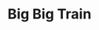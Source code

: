---
title: "Big Big Train"
summary: "Big Big Train are an English progressive rock band formed in Bournemouth in 1990. The current line-up includes band founder Gregory Spawton , along with Nick D'Virgilio and Rikard Sjöblom . Until 2009, the band were active as a predominantly studio project led by Spawton and co-founder Andy Poole , who departed the band in 2018, with changing line-ups and guest musicians. They have released fourteen studio albums and six EPs.
After starting out as an independent band, Big Big Train were signed to Giant Electric Pea from 1993 to 1998 and distributed their releases through their own website. Since their sixth album, The Underfall Yard, which received critical acclaim from the progressive rock community, a more stable line-up has been established, and the band performed their first live concerts in 17 years at Kings Place, London, in August 2015. The gigs were voted Event of the Year by the readers of Prog magazine. Stone & Steel, a Blu-ray featuring the 2014 rehearsals at Real World Studios and four of the songs performed at Kings Place, was released on 21 March 2016. Big Big Train were the winners of the Breakthrough Award at the Progressive Music Awards held at Kew Gardens, London on 3 September 2013, and have been nominated in several other categories in recent years. The band's latest studio album, Welcome to the Planet, was released in January 2022. Their previous studio album, Common Ground, was released in July 2021.
Big Big Train embarked on their first UK tour in October 2019. Scheduled dates for the band's first ever North American and European tours in 2020 were cancelled due to the coronavirus pandemic."
slug: "big-big-train"
image: "big-big-train.jpg"
apple_music_artist_url: "https://music.apple.com/gb/artist/big-big-train/287138759"
wikipedia_url: "https://en.wikipedia.org/wiki/Big_Big_Train"
---